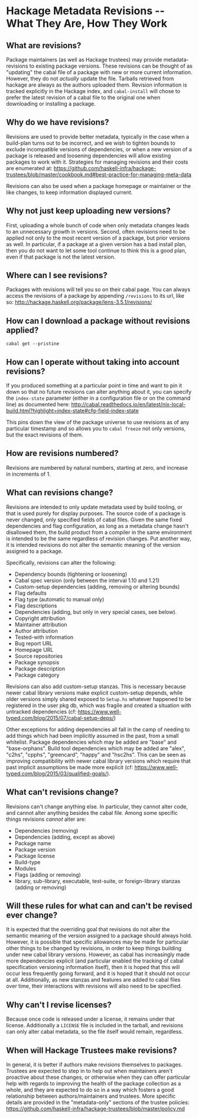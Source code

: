 # Hackage Metadata Revisions -- What They Are, How They Work

## What are revisions?

Package maintainers (as well as Hackage trustees) may provide metadata-revisions to existing package versions. These revisions can be thought of as "updating" the cabal file of a package with new or more current information. However, they do not _actually_ update the file. Tarballs retrieved from hackage are always as the authors uploaded them. Revision information is tracked explicitly in the Hackage index, and `cabal-install` will chose to prefer the latest revision of a cabal file to the original one when downloading or installing a package.

## Why do we have revisions?

Revisions are used to provide better metadata, typically in the case when a build-plan turns out to be incorrect, and we wish to tighten bounds to exclude incompatible versions of dependencies, or when a new version of a package is released and loosening dependencies will allow existing packages to work with it. Strategies for managing revisions and their costs are enumerated at: https://github.com/haskell-infra/hackage-trustees/blob/master/cookbook.md#best-practice-for-managing-meta-data

Revisions can also be used when a package homepage or maintainer or the like changes, to keep information displayed current.

## Why not just keep uploading new versions?

First, uploading a whole bunch of code when only metadata changes leads to an unnecessary growth in versions. Second, often revisions need to be applied not only to the most recent version of a package, but prior versions as well. In particular, if a package at a given version has a bad install plan, then you do not want to let some tool continue to think this is a good plan, even if that package is not the latest version.

## Where can I see revisions?

Packages with revisions will tell you so on their cabal page. You can always access the revisions of a package by appending `/revisions` to its url, like so: http://hackage.haskell.org/package/lens-3.5.1/revisions/

## How can I download a package without revisions applied?

`cabal get --pristine`

## How can I operate without taking into account revisions?

If you produced something at a particular point in time and want to pin it down so that no future revisions can alter anything about it, you can specify the `index-state` parameter (either in a configuration file or on the command line) as documented here: http://cabal.readthedocs.io/en/latest/nix-local-build.html?highlight=index-state#cfg-field-index-state

This pins down the view of the package universe to use revisions as of any particular timestamp and so allows you to `cabal freeze` not only versions, but the exact revisions of them.

## How are revisions numbered?

Revisions are numbered by natural numbers, starting at zero, and increase in increments of 1.

## What can revisions change?

Revisions are intended to only update metadata used by build tooling, or that is used purely for display purposes. The source code of a package is never changed, only specified fields of cabal files. Given the same fixed dependencies and flag configuration, as long as a metadata change hasn't disallowed them, the build product from a compiler in the same environment is intended to be the same regardless of revision changes. Put another way, it is intended revisions do not alter the semantic meaning of the version assigned to a package. 

Specifically, revisions can alter the following:

* Dependency bounds (tightening or loosening)
* Cabal spec version (only between the interval 1.10 and 1.21)
* Custom-setup dependencies (adding, removing or altering bounds)
* Flag defaults
* Flag type (automatic to manual only)
* Flag descriptions
* Dependencies (adding, but only in very special cases, see below).
* Copyright attribution
* Maintainer attribution
* Author attribution
* Tested-with information
* Bug report URL
* Homepage URL
* Source repositories
* Package synopsis
* Package description
* Package category

Revisions can also add custom-setup stanzas. This is necessary because newer cabal library versions make explicit custom-setup depends, while older versions simply shared exposed to `Setup.hs` whatever happened to be registered in the user pkg db, which was fragile and created a situation with untracked dependencies (cf: https://www.well-typed.com/blog/2015/07/cabal-setup-deps/)

Other exceptions for adding dependencies all fall in the camp of needing to add things which had been implicitly assumed in the past, from a small whitelist. Package dependencies which may be added are "base" and "base-orphans". Build tool dependencies which may be added are "alex", "c2hs", "cpphs", "greencard", "happy" and "hsc2hs". This can be seen as improving compatibility with newer cabal library versions which require that past implicit assumptions be made more explicit (cf: https://www.well-typed.com/blog/2015/03/qualified-goals/).

## What can't revisions change?

Revisions can't change anything else. In particular, they cannot alter code, and cannot alter anything besides the cabal file. Among some specific things revisions _cannot_ alter are:

* Dependencies (removing)
* Dependencies (adding, except as above)
* Package name
* Package version
* Package license
* Build-type
* Modules
* Flags (adding or removing)
* library, sub-library, executable, test-suite, or foreign-library stanzas (adding or removing)

## Will these rules for what can and can't be revised ever change?

It is expected that the overriding goal that revisions do not alter the semantic meaning of the version assigned to a package should always hold. However, it is possible that specific allowances may be made for particular other things to be changed by revisions, in order to keep things building under new cabal library versions. However, as cabal has increasingly made more dependencies explicit (and particular enabled the tracking of cabal specification versioning information itself), then it is hoped that this will occur less frequently going forward, and it is hoped that it should not occur at all. Additionally, as new stanzas and features are added to cabal files over time, their interactions with revisions will also need to be specified.

## Why can't I revise licenses?

Because once code is released under a license, it remains under that license. Additionally a `LICENSE` file is included in the tarball, and revisions can only alter cabal metadata, so the file itself would remain, regardless.

## When will Hackage Trustees make revisions?

In general, it is better if authors make revisions themselves to packages. Trustees are expected to step in to help out when maintainers aren't proactive about these changes, or otherwise when they can offer particular help with regards to improving the health of the package collection as a whole, and they are expected to do so in a way which fosters a good relationship between authors/maintainers and trustees. More specific details are provided in the "metadata-only" sections of the trustee policies: https://github.com/haskell-infra/hackage-trustees/blob/master/policy.md
